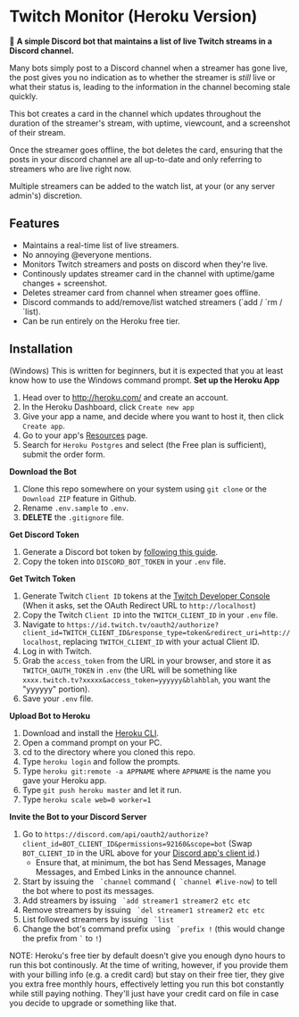# Twitch Monitor (Heroku Version)
🤖 **A simple Discord bot that maintains a list of live Twitch streams in a Discord channel.**

Many bots simply post to a Discord channel when a streamer has gone live, the post gives you no indication as to whether the streamer is *still* live or what their status is, leading to the information in the channel becoming stale quickly.

This bot creates a card in the channel which updates throughout the duration of the streamer's stream, with uptime, viewcount, and a screenshot of their stream.

Once the streamer goes offline, the bot deletes the card, ensuring that the posts in your discord channel are all up-to-date and only referring to streamers who are live right now.

Multiple streamers can be added to the watch list, at your (or any server admin's) discretion.

## Features
* Maintains a real-time list of live streamers.
* No annoying @everyone mentions.
* Monitors Twitch streamers and posts on discord when they're live.
* Continously updates streamer card in the channel with uptime/game changes + screenshot.
* Deletes streamer card from channel when streamer goes offline.
* Discord commands to add/remove/list watched streamers (\`add / \`rm / \`list).
* Can be run entirely on the Heroku free tier.

## Installation
(Windows) This is written for beginners, but it is expected that you at least know how to use the Windows command prompt.
**Set up the Heroku App**
1. Head over to http://heroku.com/ and create an account.
1. In the Heroku Dashboard, click `Create new app`
1. Give your app a name, and decide where you want to host it, then click `Create app`.
1. Go to your app's [Resources](https://dashboard.heroku.com/apps/twitchmon/resources) page.
1. Search for `Heroku Postgres` and select (the Free plan is sufficient), submit the order form.

**Download the Bot**
1. Clone this repo somewhere on your system using `git clone` or the `Download ZIP` feature in Github.
1. Rename `.env.sample` to `.env`.
1. **DELETE** the `.gitignore` file.

**Get Discord Token**
1. Generate a Discord bot token by [following this guide](https://github.com/reactiflux/discord-irc/wiki/Creating-a-discord-bot-&-getting-a-token).
1. Copy the token into `DISCORD_BOT_TOKEN` in your `.env` file.

**Get Twitch Token**
1. Generate Twitch `Client ID` tokens at the [Twitch Developer Console](https://dev.twitch.tv/console/apps) (When it asks, set the OAuth Redirect URL to `http://localhost`)
1. Copy the Twitch `Client ID` into the `TWITCH_CLIENT_ID` in your `.env` file.
1. Navigate to `https://id.twitch.tv/oauth2/authorize?client_id=TWITCH_CLIENT_ID&response_type=token&redirect_uri=http://localhost`, replacing `TWITCH_CLIENT_ID` with your actual Client ID.
1. Log in with Twitch.
1. Grab the `access_token` from the URL in your browser, and store it as `TWITCH_OAUTH_TOKEN` in `.env` (the URL will be something like `xxxx.twitch.tv?xxxxx&access_token=yyyyyy&blahblah`, you want the "yyyyyy" portion).
1. Save your `.env` file.

**Upload Bot to Heroku**
1. Download and install the [Heroku CLI](https://devcenter.heroku.com/articles/heroku-cli).
1. Open a command prompt on your PC.
1. cd to the directory where you cloned this repo.
1. Type `heroku login` and follow the prompts.
1. Type `heroku git:remote -a APPNAME` where `APPNAME` is the name you gave your Heroku app.
1. Type `git push heroku master` and let it run.
1. Type `heroku scale web=0 worker=1`

**Invite the Bot to your Discord Server**
1. Go to `https://discord.com/api/oauth2/authorize?client_id=BOT_CLIENT_ID&permissions=92160&scope=bot` (Swap `BOT_CLIENT_ID` in the URL above for your [Discord app's client id](https://github.com/reactiflux/discord-irc/wiki/Creating-a-discord-bot-&-getting-a-token).)
	* Ensure that, at minimum, the bot has Send Messages, Manage Messages, and Embed Links in the announce channel.
1. Start by issuing the  `` `channel`` command (`` `channel #live-now``) to tell the bot where to post its messages.
1. Add streamers by issuing `` `add streamer1 streamer2 etc etc``
1. Remove streamers by issuing `` `del streamer1 streamer2 etc etc``
1. List followed streamers by issuing `` `list``
1. Change the bot's command prefix using `` `prefix !`` (this would change the prefix from `` ` `` to `!`)

NOTE: Heroku's free tier by default doesn't give you enough dyno hours to run this bot continously. At the time of writing, however, if you provide them with your billing info (e.g. a credit card) but stay on their free tier, they give you extra free monthly hours, effectively letting you run this bot constantly while still paying nothing. They'll just have your credit card on file in case you decide to upgrade or something like that.